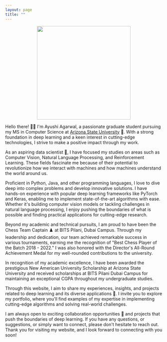 ```yaml
---
layout: page
title: ""
---
```


<div style="text-align: center"><img src= "https://github.com/Anshumaan-Chauhan02/Anshumaan-Chauhan02.github.io/assets/114096540/9b7b0568-0299-4771-ae1a-e7b3d73279b1" width= 300 height=300></div>

Hello there! :sassy_woman: I'm Ayushi Agarwal, a passionate graduate student pursuing my MS in Computer Science at <a href="https://asu.edu" target="_blank"> Arizona State University</a> :school:. With a strong foundation in deep learning and a keen interest in cutting-edge technologies, I strive to make a positive impact through my work.

As an aspiring data scientist :dart:, I have focused my studies on areas such as Computer Vision, Natural Language Processing, and Reinforcement Learning. These fields fascinate me because of their potential to revolutionize how we interact with machines and how machines understand the world around us.

Proficient in Python, Java, and other programming languages, I love to dive deep into complex problems and develop innovative solutions. I have hands-on experience with popular deep learning frameworks like PyTorch and Keras, enabling me to implement state-of-the-art algorithms with ease. Whether it's building computer vision models or tackling challenges in natural language processing, I enjoy pushing the boundaries of what is possible and finding practical applications for cutting-edge research.

Beyond my academic and technical pursuits, I am proud to have been the Chess Team Captain :chess_pawn: at BITS Pilani, Dubai Campus. Through my leadership and dedication, our team achieved remarkable success in various tournaments, earning me the recognition of "Best Chess Player of the Batch 2018 - 2022." I was also honored with the Director's All-Round Achievement Medal for my well-rounded contributions to the university.

In recognition of my academic excellence, I have been awarded the prestigious New American University Scholarship at Arizona State University and received scholarships at BITS Pilani Dubai Campus for maintaining an exceptional CGPA throughout my undergraduate studies.

Through this website, I aim to share my experiences, insights, and projects related to deep learning and its diverse applications :star2:. I invite you to explore my portfolio, where you'll find examples of my expertise in implementing cutting-edge algorithms and solving real-world challenges.

I am always open to exciting collaboration opportunities :handshake: and projects that push the boundaries of deep learning. If you have any questions, or suggestions, or simply want to connect, please don't hesitate to reach out. Thank you for visiting my website, and I look forward to connecting with you soon!
